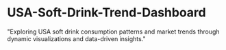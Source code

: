 # USA-Soft-Drink-Trend-Dashboard
"Exploring USA soft drink consumption patterns and market trends through dynamic visualizations and data-driven insights."
